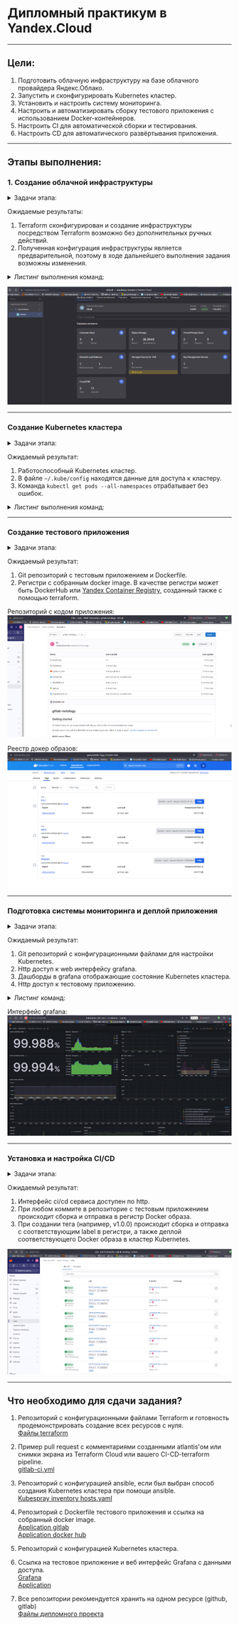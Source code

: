 # Дипломный практикум в Yandex.Cloud
  
---
## Цели:

1. Подготовить облачную инфраструктуру на базе облачного провайдера Яндекс.Облако.
2. Запустить и сконфигурировать Kubernetes кластер.
3. Установить и настроить систему мониторинга.
4. Настроить и автоматизировать сборку тестового приложения с использованием Docker-контейнеров.
5. Настроить CI для автоматической сборки и тестирования.
6. Настроить CD для автоматического развёртывания приложения.

---
## Этапы выполнения:


### 1. Создание облачной инфраструктуры

<details>
<summary>Задачи этапа:</summary>

Для начала необходимо подготовить облачную инфраструктуру в ЯО при помощи [Terraform](https://www.terraform.io/).

Особенности выполнения:

- Бюджет купона ограничен, что следует иметь в виду при проектировании инфраструктуры и использовании ресурсов;
Для облачного k8s используйте региональный мастер(неотказоустойчивый). Для self-hosted k8s минимизируйте ресурсы ВМ и долю ЦПУ. В обоих вариантах используйте прерываемые ВМ для worker nodes.
- Следует использовать версию [Terraform](https://www.terraform.io/) не старше 1.5.x .

Предварительная подготовка к установке и запуску Kubernetes кластера.

1. Создайте сервисный аккаунт, который будет в дальнейшем использоваться Terraform для работы с инфраструктурой с необходимыми и достаточными правами. Не стоит использовать права суперпользователя
2. Подготовьте [backend](https://www.terraform.io/docs/language/settings/backends/index.html) для Terraform:  
   а. Рекомендуемый вариант: S3 bucket в созданном ЯО аккаунте(создание бакета через TF)
   б. Альтернативный вариант:  [Terraform Cloud](https://app.terraform.io/)  
3. Создайте VPC с подсетями в разных зонах доступности.
4. Убедитесь, что теперь вы можете выполнить команды `terraform destroy` и `terraform apply` без дополнительных ручных действий.
5. В случае использования [Terraform Cloud](https://app.terraform.io/) в качестве [backend](https://www.terraform.io/docs/language/settings/backends/index.html) убедитесь, что применение изменений успешно проходит, используя web-интерфейс Terraform cloud.

</details>  

Ожидаемые результаты:

1. Terraform сконфигурирован и создание инфраструктуры посредством Terraform возможно без дополнительных ручных действий.
2. Полученная конфигурация инфраструктуры является предварительной, поэтому в ходе дальнейшего выполнения задания возможны изменения.

<details>
<summary>Листинг выполнения команд:</summary>

Разворачивание инфраструктуры:  
```sh
D:\projects\devops-netology\assets\devops-diplom-yandexcloud\terraform>terraform apply
data.yandex_compute_image.ubuntu: Reading...
data.yandex_compute_image.ubuntu: Read complete after 1s [id=fd8c3t86dc563mtmnqce]

Terraform used the selected providers to generate the following execution plan. Resource actions are indicated with the
following symbols:
  + create
  ...
Apply complete! Resources: 10 added, 0 changed, 0 destroyed.

Outputs:

bucket = "Bucket Id - tf-state-sva)"
master_ip = "master - 10.0.1.26(158.160.50.177)"
worker_ips = [
  "worker-0 - 10.0.1.27(178.154.204.90)",
  "worker-1 - 10.0.1.10(178.154.220.48)",
]
ybd = "YBD Id - etnv3e1on912bod7j3b6)"
ybd_endpoint = "YBD endpoint - grpcs://ydb.serverless.yandexcloud.net:2135/?database=/ru-central1/b1gamuvki52hfn7mdg4j/etnv3e1on912bod7j3b6)"
```

Инициализация бэкенда S3
```sh
D:\projects\devops-netology\assets\devops-diplom-yandexcloud\terraform>terraform init -backend-config=secret.backend.tfvars -reconfigure

Initializing the backend...
Do you want to copy existing state to the new backend?
  Enter a value: yes

Releasing state lock. This may take a few moments...

Successfully configured the backend "s3"! Terraform will automatically
use this backend unless the backend configuration changes.

Initializing provider plugins...
- Reusing previous version of yandex-cloud/yandex from the dependency lock file
- Reusing previous version of hashicorp/local from the dependency lock file
- Using previously-installed yandex-cloud/yandex v0.111.0
- Using previously-installed hashicorp/local v2.4.1

Terraform has been successfully initialized!
```

</details>

![](pic/yandex-cloud-diplom.png)

---
### Создание Kubernetes кластера

<details>
<summary>Задачи этапа:</summary>

На этом этапе необходимо создать [Kubernetes](https://kubernetes.io/ru/docs/concepts/overview/what-is-kubernetes/) кластер на базе предварительно созданной инфраструктуры.   Требуется обеспечить доступ к ресурсам из Интернета.

Это можно сделать двумя способами:

1. Рекомендуемый вариант: самостоятельная установка Kubernetes кластера.  
   а. При помощи Terraform подготовить как минимум 3 виртуальных машины Compute Cloud для создания Kubernetes-кластера. Тип виртуальной машины следует выбрать самостоятельно с учётом требовании к производительности и стоимости. Если в дальнейшем поймете, что необходимо сменить тип инстанса, используйте Terraform для внесения изменений.  
   б. Подготовить [ansible](https://www.ansible.com/) конфигурации, можно воспользоваться, например [Kubespray](https://kubernetes.io/docs/setup/production-environment/tools/kubespray/)  
   в. Задеплоить Kubernetes на подготовленные ранее инстансы, в случае нехватки каких-либо ресурсов вы всегда можете создать их при помощи Terraform.
2. Альтернативный вариант: воспользуйтесь сервисом [Yandex Managed Service for Kubernetes](https://cloud.yandex.ru/services/managed-kubernetes)  
  а. С помощью terraform resource для [kubernetes](https://registry.terraform.io/providers/yandex-cloud/yandex/latest/docs/resources/kubernetes_cluster) создать **региональный** мастер kubernetes с размещением нод в разных 3 подсетях      
  б. С помощью terraform resource для [kubernetes node group](https://registry.terraform.io/providers/yandex-cloud/yandex/latest/docs/resources/kubernetes_node_group)

</details>  
  
Ожидаемый результат:

1. Работоспособный Kubernetes кластер.
2. В файле `~/.kube/config` находятся данные для доступа к кластеру.
3. Команда `kubectl get pods --all-namespaces` отрабатывает без ошибок.

<details>
<summary>Листинг выполнения команд:</summary>

```sh
C:\Users\itsid>ssh ubuntu@158.160.50.177
ubuntu@fhmms5frg4b4hmaufkto:~$ sudo apt install git
ubuntu@fhmms5frg4b4hmaufkto:~$ git clone https://github.com/kubernetes-sigs/kubespray
ubuntu@fhmms5frg4b4hmaufkto:~$ sudo apt install python3.9
ubuntu@fhmms5frg4b4hmaufkto:~$ curl -sS https://bootstrap.pypa.io/get-pip.py | python3.9
ubuntu@fhmms5frg4b4hmaufkto:~$ python3.9 -m pip --version
pip 24.0 from /home/ubuntu/.local/lib/python3.9/site-packages/pip (python 3.9)
ubuntu@fhmms5frg4b4hmaufkto:~$ cd kubespray/
ubuntu@fhmms5frg4b4hmaufkto:~/kubespray$ python3.9 -m pip install -r requirements.txt
Successfully installed MarkupSafe-2.1.3 ansible-8.5.0 ansible-core-2.15.9 cffi-1.16.0 cryptography-41.0.4 importlib-resources-5.0.7 jinja2-3.1.2 jmespath-1.0.1 netaddr-0.9.0 packaging-24.0 pbr-5.11.1 pycparser-2.21 resolvelib-1.0.1 ruamel.yaml-0.17.35 ruamel.yaml.clib-0.2.8
ubuntu@fhmms5frg4b4hmaufkto:~/kubespray$ cp -rfp inventory/sample inventory/mycluster
ubuntu@fhmms5frg4b4hmaufkto:~/kubespray$ declare -a IPS=(10.0.1.26 10.0.1.27 10.0.1.10)
ubuntu@fhmms5frg4b4hmaufkto:~/kubespray$ CONFIG_FILE=inventory/mycluster/hosts.yaml python3.9 contrib/inventory_builder/inventory.py ${IPS[@]}
DEBUG: Adding group all
DEBUG: Adding group kube_control_plane
DEBUG: Adding group kube_node
DEBUG: Adding group etcd
DEBUG: Adding group k8s_cluster
DEBUG: Adding group calico_rr
DEBUG: adding host node1 to group all
DEBUG: adding host node2 to group all
DEBUG: adding host node3 to group all
DEBUG: adding host node1 to group etcd
DEBUG: adding host node2 to group etcd
DEBUG: adding host node3 to group etcd
DEBUG: adding host node1 to group kube_control_plane
DEBUG: adding host node2 to group kube_control_plane
DEBUG: adding host node1 to group kube_node
DEBUG: adding host node2 to group kube_node
DEBUG: adding host node3 to group kube_node

// добавляем на мастер ноду приватный ключ и тестируем подключение
ubuntu@fhmms5frg4b4hmaufkto:~/kubespray$ nano ~/.ssh/id_ed25519
ubuntu@fhmms5frg4b4hmaufkto:~/kubespray$ sudo chmod 700 ~/.ssh/id_ed25519
ubuntu@fhmms5frg4b4hmaufkto:~/kubespray$ ssh ubuntu@10.0.1.27
The authenticity of host '10.0.1.27 (10.0.1.27)' can't be established.
ECDSA key fingerprint is SHA256:GSoUddWj6rPL9DUnLnkXoxg3qBtjcGpj+7p/wVgWBrw.
Are you sure you want to continue connecting (yes/no/[fingerprint])? y
Please type 'yes', 'no' or the fingerprint: yes
Warning: Permanently added '10.0.1.27' (ECDSA) to the list of known hosts.
Welcome to Ubuntu 20.04.6 LTS (GNU/Linux 5.4.0-173-generic x86_64)
ubuntu@fhmlj0l93u0901ql2oph:~$ exit
logout
Connection to 10.0.1.27 closed.

// Добавляем ansible в PATH
ubuntu@fhmms5frg4b4hmaufkto:~/kubespray$ nano ~/.bashrc
export PATH="$PATH:$HOME/.local/bin"
ubuntu@fhmms5frg4b4hmaufkto:~/kubespray$ ubuntu@fhmms5frg4b4hmaufkto:~/kubespray$ source ~/.bashrc
ubuntu@fhmms5frg4b4hmaufkto:~/kubespray$ ansible --version
ansible [core 2.15.9]
  config file = /home/ubuntu/kubespray/ansible.cfg
  configured module search path = ['/home/ubuntu/kubespray/library']
  ansible python module location = /home/ubuntu/.local/lib/python3.9/site-packages/ansible
  ansible collection location = /home/ubuntu/.ansible/collections:/usr/share/ansible/collections
  executable location = /home/ubuntu/.local/bin/ansible
  python version = 3.9.5 (default, Nov 23 2021, 15:27:38) [GCC 9.3.0] (/usr/bin/python3.9)
  jinja version = 3.1.2
  libyaml = False

PLAY RECAP *************************************************************************************************************
node1                      : ok=700  changed=142  unreachable=0    failed=0    skipped=1167 rescued=0    ignored=6
node2                      : ok=507  changed=110  unreachable=0    failed=0    skipped=724  rescued=0    ignored=2
node3                      : ok=507  changed=110  unreachable=0    failed=0    skipped=720  rescued=0    ignored=2

Monday 11 March 2024  15:02:02 +0000 (0:00:00.298)       0:20:35.263 **********
===============================================================================
download : Download_file | Download item ---------------------------------------------------------------------- 240.87s
kubernetes/preinstall : Install packages requirements ---------------------------------------------------------- 42.40s
download : Download_file | Download item ----------------------------------------------------------------------- 37.45s
kubernetes/preinstall : Preinstall | wait for the apiserver to be running -------------------------------------- 32.49s
kubernetes/control-plane : Kubeadm | Initialize first master --------------------------------------------------- 29.16s
network_plugin/calico : Wait for calico kubeconfig to be created ----------------------------------------------- 24.39s
kubernetes/kubeadm : Join to cluster --------------------------------------------------------------------------- 20.48s
etcd : Reload etcd --------------------------------------------------------------------------------------------- 20.47s
container-engine/containerd : Download_file | Download item ---------------------------------------------------- 14.69s
etcdctl_etcdutl : Extract_file | Unpacking archive ------------------------------------------------------------- 14.38s
container-engine/crictl : Download_file | Download item -------------------------------------------------------- 13.58s
container-engine/runc : Download_file | Download item ---------------------------------------------------------- 13.52s
container-engine/nerdctl : Download_file | Download item ------------------------------------------------------- 13.32s
download : Download_container | Download image if required ----------------------------------------------------- 13.03s
etcdctl_etcdutl : Download_file | Download item ---------------------------------------------------------------- 12.75s
download : Download_container | Download image if required ----------------------------------------------------- 12.53s
download : Download_container | Download image if required ----------------------------------------------------- 10.79s
download : Download_container | Download image if required ----------------------------------------------------- 10.21s
container-engine/crictl : Extract_file | Unpacking archive ------------------------------------------------------ 9.92s
download : Download_container | Download image if required ------------------------------------------------------ 9.68s

```

Тестирование работоспособности кластера  
```sh
ubuntu@node1:~$ mkdir $HOME/.kube
ubuntu@node1:~$ sudo cp /etc/kubernetes/admin.conf $HOME/.kube/config
ubuntu@node1:~$ sudo chown $(id -u):$(id -g) $HOME/.kube/config
ubuntu@node1:~$ kubectl get nodes
NAME    STATUS   ROLES           AGE   VERSION
node1   Ready    control-plane   84m   v1.29.2
node2   Ready    <none>          83m   v1.29.2
node3   Ready    <none>          83m   v1.29.2
ubuntu@node1:~$ kubectl get pods --all-namespaces
NAMESPACE     NAME                                       READY   STATUS    RESTARTS      AGE
kube-system   calico-kube-controllers-6c7b7dc5d8-mp6hs   1/1     Running   0             61m
kube-system   calico-node-5jgvd                          1/1     Running   0             62m
kube-system   calico-node-6d97f                          1/1     Running   0             62m
kube-system   calico-node-8lnzn                          1/1     Running   0             62m
kube-system   coredns-69db55dd76-65shw                   1/1     Running   0             60m
kube-system   coredns-69db55dd76-xrf8m                   1/1     Running   0             60m
kube-system   dns-autoscaler-6f4b597d8c-xqkxn            1/1     Running   0             60m
kube-system   kube-apiserver-node1                       1/1     Running   1             63m
kube-system   kube-controller-manager-node1              1/1     Running   2             63m
kube-system   kube-proxy-ksr5d                           1/1     Running   0             62m
kube-system   kube-proxy-nxgzh                           1/1     Running   0             62m
kube-system   kube-proxy-sdhw7                           1/1     Running   0             62m
kube-system   kube-scheduler-node1                       1/1     Running   2 (59m ago)   63m
kube-system   nginx-proxy-node2                          1/1     Running   0             62m
kube-system   nginx-proxy-node3                          1/1     Running   0             62m
kube-system   nodelocaldns-2hrsx                         1/1     Running   0             60m
kube-system   nodelocaldns-fhj2f                         1/1     Running   0             60m
kube-system   nodelocaldns-r5zld                         1/1     Running   0             60m
```

Генерация сертификата:
```sh
root@node1:~/.kube# rm /etc/kubernetes/pki/apiserver.* -f
root@node1:~/.kube# kubeadm init phase certs apiserver --apiserver-cert-extra-sans 10.0.1.26 --apiserver-cert-extra-sans 158.160.50.177 --apiserver-cert-extra-sans localhost
```

</details>

---
### Создание тестового приложения

<details>
<summary>Задачи этапа:</summary>

Для перехода к следующему этапу необходимо подготовить тестовое приложение, эмулирующее основное приложение разрабатываемое вашей компанией.

Способ подготовки:

1. Рекомендуемый вариант:  
   а. Создайте отдельный git репозиторий с простым nginx конфигом, который будет отдавать статические данные.  
   б. Подготовьте Dockerfile для создания образа приложения.  
2. Альтернативный вариант:  
   а. Используйте любой другой код, главное, чтобы был самостоятельно создан Dockerfile.

</details>

Ожидаемый результат:

1. Git репозиторий с тестовым приложением и Dockerfile.
2. Регистри с собранным docker image. В качестве регистри может быть DockerHub или [Yandex Container Registry](https://cloud.yandex.ru/services/container-registry), созданный также с помощью terraform.

Репозиторий с кодом приложения:  
![](pic/diplom-gitlab.png)  

Реестр докер образов:  
![](pic/diplom-docker-hub.png)

---
### Подготовка cистемы мониторинга и деплой приложения

<details>
<summary>Задачи этапа:</summary>

Уже должны быть готовы конфигурации для автоматического создания облачной инфраструктуры и поднятия Kubernetes кластера.  
Теперь необходимо подготовить конфигурационные файлы для настройки нашего Kubernetes кластера.

Цель:
1. Задеплоить в кластер [prometheus](https://prometheus.io/), [grafana](https://grafana.com/), [alertmanager](https://github.com/prometheus/alertmanager), [экспортер](https://github.com/prometheus/node_exporter) основных метрик Kubernetes.
2. Задеплоить тестовое приложение, например, [nginx](https://www.nginx.com/) сервер отдающий статическую страницу.

Способ выполнения:
1. Воспользовать пакетом [kube-prometheus](https://github.com/prometheus-operator/kube-prometheus), который уже включает в себя [Kubernetes оператор](https://operatorhub.io/) для [grafana](https://grafana.com/), [prometheus](https://prometheus.io/), [alertmanager](https://github.com/prometheus/alertmanager) и [node_exporter](https://github.com/prometheus/node_exporter). При желании можете собрать все эти приложения отдельно.
2. Для организации конфигурации использовать [qbec](https://qbec.io/), основанный на [jsonnet](https://jsonnet.org/). Обратите внимание на имеющиеся функции для интеграции helm конфигов и [helm charts](https://helm.sh/)
3. Если на первом этапе вы не воспользовались [Terraform Cloud](https://app.terraform.io/), то задеплойте и настройте в кластере [atlantis](https://www.runatlantis.io/) для отслеживания изменений инфраструктуры. Альтернативный вариант 3 задания: вместо Terraform Cloud или atlantis настройте на автоматический запуск и применение конфигурации terraform из вашего git-репозитория в выбранной вами CI-CD системе при любом комите в main ветку. Предоставьте скриншоты работы пайплайна из CI/CD системы.

</details>

Ожидаемый результат:
1. Git репозиторий с конфигурационными файлами для настройки Kubernetes.
2. Http доступ к web интерфейсу grafana.
3. Дашборды в grafana отображающие состояние Kubernetes кластера.
4. Http доступ к тестовому приложению.

<details>
<summary>Листинг команд:</summary>

```sh
ubuntu@node1:~$ curl -fsSL -o get_helm.sh https://raw.githubusercontent.com/helm/helm/main/scripts/get-helm-3
ubuntu@node1:~$ ls
get_helm.sh  kubespray
ubuntu@node1:~$ chmod 700 get_helm.sh
ubuntu@node1:~$ ./get_helm.sh
Downloading https://get.helm.sh/helm-v3.14.2-linux-amd64.tar.gz
Verifying checksum... Done.
Preparing to install helm into /usr/local/bin
helm installed into /usr/local/bin/helm
ubuntu@node1:~$ helm version
version.BuildInfo{Version:"v3.14.2", GitCommit:"c309b6f0ff63856811846ce18f3bdc93d2b4d54b", GitTreeState:"clean", GoVersion:"go1.21.7"}
ubuntu@node1:~$ helm repo add prometheus-community https://prometheus-community.github.io/helm-charts
"prometheus-community" has been added to your repositories
ubuntu@node1:~$ helm repo update
Hang tight while we grab the latest from your chart repositories...
...Successfully got an update from the "prometheus-community" chart repository
Update Complete. ⎈Happy Helming!⎈
ubuntu@node1:~/helm$ nano values.yaml
ubuntu@node1:~/helm$ helm upgrade --install --atomic kube-prom-stack prometheus-community/kube-prometheus-stack --namespace monitoring --create-namespace -f values.yaml
Release "kube-prom-stack" does not exist. Installing it now.
NAME: kube-prom-stack
LAST DEPLOYED: Mon Mar 11 17:16:09 2024
NAMESPACE: monitoring
STATUS: deployed
REVISION: 1
NOTES:
kube-prometheus-stack has been installed. Check its status by running:
  kubectl --namespace monitoring get pods -l "release=kube-prom-stack"

Visit https://github.com/prometheus-operator/kube-prometheus for instructions on how to create & configure Alertmanager and Prometheus instances using the Operator.
ubuntu@node1:~/helm$ kubectl --namespace monitoring get all
NAME                                                         READY   STATUS    RESTARTS   AGE
pod/alertmanager-kube-prom-stack-kube-prome-alertmanager-0   2/2     Running   0          9m43s
pod/kube-prom-stack-grafana-58b5c44597-8hnxk                 3/3     Running   0          9m59s
pod/kube-prom-stack-kube-prome-operator-7fc55f7cdb-jtn58     1/1     Running   0          9m59s
pod/kube-prom-stack-kube-state-metrics-c59568b7f-ggdvw       1/1     Running   0          9m59s
pod/kube-prom-stack-prometheus-node-exporter-6k58w           1/1     Running   0          9m58s
pod/kube-prom-stack-prometheus-node-exporter-fbqqj           1/1     Running   0          9m58s
pod/kube-prom-stack-prometheus-node-exporter-slhkz           1/1     Running   0          9m58s
pod/prometheus-kube-prom-stack-kube-prome-prometheus-0       2/2     Running   0          9m42s

NAME                                               TYPE        CLUSTER-IP      EXTERNAL-IP   PORT(S)                         AGE
service/alertmanager-operated                      ClusterIP   None            <none>        9093/TCP,9094/TCP,9094/UDP      9m44s
service/kube-prom-stack-grafana                    NodePort    10.233.41.185   <none>        80:30680/TCP                    9m59s
service/kube-prom-stack-kube-prome-alertmanager    NodePort    10.233.24.141   <none>        9093:30903/TCP,8080:30979/TCP   9m59s
service/kube-prom-stack-kube-prome-operator        ClusterIP   10.233.16.12    <none>        443/TCP                         9m59s
service/kube-prom-stack-kube-prome-prometheus      NodePort    10.233.37.166   <none>        9090:30090/TCP,8080:32018/TCP   9m59s
service/kube-prom-stack-kube-state-metrics         ClusterIP   10.233.19.32    <none>        8080/TCP                        9m59s
service/kube-prom-stack-prometheus-node-exporter   ClusterIP   10.233.23.154   <none>        9100/TCP                        9m59s
service/prometheus-operated                        ClusterIP   None            <none>        9090/TCP                        9m44s

NAME                                                      DESIRED   CURRENT   READY   UP-TO-DATE   AVAILABLE   NODE SELECTOR            AGE
daemonset.apps/kube-prom-stack-prometheus-node-exporter   3         3         3       3            3           kubernetes.io/os=linux   9m59s

NAME                                                  READY   UP-TO-DATE   AVAILABLE   AGE
deployment.apps/kube-prom-stack-grafana               1/1     1            1           9m59s
deployment.apps/kube-prom-stack-kube-prome-operator   1/1     1            1           9m59s
deployment.apps/kube-prom-stack-kube-state-metrics    1/1     1            1           9m59s

NAME                                                             DESIRED   CURRENT   READY   AGE
replicaset.apps/kube-prom-stack-grafana-58b5c44597               1         1         1       9m59s
replicaset.apps/kube-prom-stack-kube-prome-operator-7fc55f7cdb   1         1         1       9m59s
replicaset.apps/kube-prom-stack-kube-state-metrics-c59568b7f     1         1         1       9m59s

NAME                                                                    READY   AGE
statefulset.apps/alertmanager-kube-prom-stack-kube-prome-alertmanager   1/1     9m44s
statefulset.apps/prometheus-kube-prom-stack-kube-prome-prometheus       1/1     9m43s
```

Установка ingress. В итоге не стал использовать, требовалось время на получение доменного имени.  

```sh
ubuntu@node1:~$ helm repo add ingress-nginx https://kubernetes.github.io/ingress-nginx
"ingress-nginx" has been added to your repositories
ubuntu@node1:~$ helm repo update
Hang tight while we grab the latest from your chart repositories...
...Successfully got an update from the "ingress-nginx" chart repository
...Successfully got an update from the "prometheus-community" chart repository
Update Complete. ⎈Happy Helming!⎈
helm upgrade --install ingress-nginx ingress-nginx \
  --repo https://kubernetes.github.io/ingress-nginx \
  --namespace ingress-nginx --create-namespace \
  --set controller.metrics.enabled=true \
  --set controller.metrics.serviceMonitor.enabled=true \
  --set controller.metrics.serviceMonitor.additionalLabels.release="kube-prometheus-stack"
```

</details>

Интерфейс grafana:  
![](pic/diplom-grafana.png)

---
### Установка и настройка CI/CD

<details>
<summary>Задачи этапа:</summary>

Осталось настроить ci/cd систему для автоматической сборки docker image и деплоя приложения при изменении кода.

Цель:

1. Автоматическая сборка docker образа при коммите в репозиторий с тестовым приложением.
2. Автоматический деплой нового docker образа.

Можно использовать [teamcity](https://www.jetbrains.com/ru-ru/teamcity/), [jenkins](https://www.jenkins.io/), [GitLab CI](https://about.gitlab.com/stages-devops-lifecycle/continuous-integration/) или GitHub Actions.

</details>


Ожидаемый результат:

1. Интерфейс ci/cd сервиса доступен по http.
2. При любом коммите в репозиторие с тестовым приложением происходит сборка и отправка в регистр Docker образа.
3. При создании тега (например, v1.0.0) происходит сборка и отправка с соответствующим label в регистри, а также деплой соответствующего Docker образа в кластер Kubernetes.

![](pic/diplom-gitlab-ci-cd.png)

---

## Что необходимо для сдачи задания?

1. Репозиторий с конфигурационными файлами Terraform и готовность продемонстрировать создание всех ресурсов с нуля.  
[Файлы terraform](assets/devops-diplom-yandexcloud/terraform/)  

2. Пример pull request с комментариями созданными atlantis'ом или снимки экрана из Terraform Cloud или вашего CI-CD-terraform pipeline.  
[gitlab-ci.yml](https://gitlab.com/qwuens/gitlab-netology/-/blob/main/.gitlab-ci.yml?ref_type=heads)  

3. Репозиторий с конфигурацией ansible, если был выбран способ создания Kubernetes кластера при помощи ansible.  
[Kubespray inventory hosts.yaml](assets/devops-diplom-yandexcloud/ansible/hosts.yaml)  

4. Репозиторий с Dockerfile тестового приложения и ссылка на собранный docker image.  
[Application gitlab](https://gitlab.com/qwuens/gitlab-netology.git)  
[Application docker hub](https://hub.docker.com/repository/docker/qwuen/hello/general)
5. Репозиторий с конфигурацией Kubernetes кластера.
6. Ссылка на тестовое приложение и веб интерфейс Grafana с данными доступа.  
[Grafana](http://158.160.154.90:8080/d/09ec8aa1e996d6ffcd6817bbaff4db1b/kubernetes-api-server?orgId=1&refresh=10s)  
[Application](http://158.160.154.90/hello/Netology)
7. Все репозитории рекомендуется хранить на одном ресурсе (github, gitlab)  
[Файлы дипломного проекта](assets/devops-diplom-yandexcloud/)  
